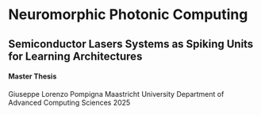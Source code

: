 # Neuromorphic Photonic Computing
## Semiconductor Lasers Systems as Spiking Units for Learning Architectures

#### Master Thesis
Giuseppe Lorenzo Pompigna 
Maastricht University 
Department of Advanced Computing Sciences
2025